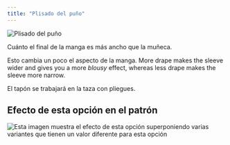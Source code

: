 ```yaml
---
title: "Plisado del puño"
---
```


![Plisado del puño](cuffdrape.svg)

Cuánto el final de la manga es más ancho que la muñeca.

<Note>

Esto cambia un poco el aspecto de la manga.
More drape makes the sleeve wider and gives you a more _blousy_ effect, whereas less drape makes the sleeve more narrow.

El tapón se trabajará en la taza con pliegues.

</Note>

## Efecto de esta opción en el patrón

![Esta imagen muestra el efecto de esta opción superponiendo varias variantes que tienen un valor diferente para esta opción](simone_cuffdrape_sample.svg "Efecto de esta opción en el patrón")
